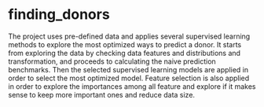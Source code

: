 # finding_donors
The project uses pre-defined data and applies several supervised learning methods to explore the most optimized ways to predict a donor. 
It starts from exploring the data by checking data features and distributions and transformation, and proceeds to calculating the naive prediction benchmarks. 
Then the selected supervised learning models are applied in order to select the most optimized model.
Feature selection is also applied in order to explore the importances among all feature and explore if it makes sense to keep more important ones and reduce data size.
